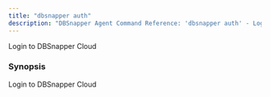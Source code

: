 ```yaml
---
title: "dbsnapper auth"
description: "DBSnapper Agent Command Reference: 'dbsnapper auth' - Login to DBSnapper Cloud"
---
```

Login to DBSnapper Cloud

### Synopsis


Login to DBSnapper Cloud

